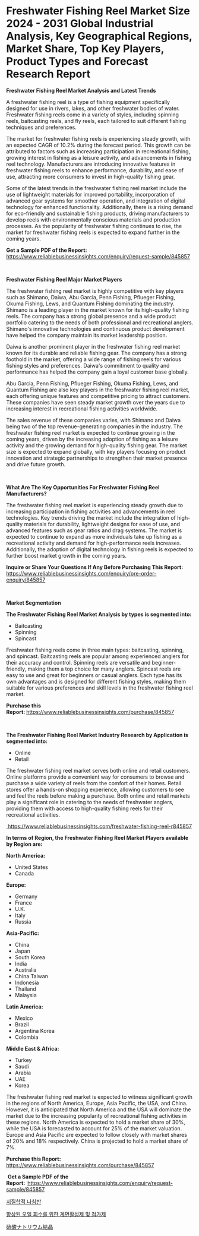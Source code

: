 <p><h1>Freshwater Fishing Reel Market Size 2024 - 2031 Global Industrial Analysis, Key Geographical Regions, Market Share, Top Key Players, Product Types and Forecast Research Report</h1></p><p><strong>Freshwater Fishing Reel Market Analysis and Latest Trends</strong></p>
<p><p>A freshwater fishing reel is a type of fishing equipment specifically designed for use in rivers, lakes, and other freshwater bodies of water. Freshwater fishing reels come in a variety of styles, including spinning reels, baitcasting reels, and fly reels, each tailored to suit different fishing techniques and preferences.</p><p>The market for freshwater fishing reels is experiencing steady growth, with an expected CAGR of 10.2% during the forecast period. This growth can be attributed to factors such as increasing participation in recreational fishing, growing interest in fishing as a leisure activity, and advancements in fishing reel technology. Manufacturers are introducing innovative features in freshwater fishing reels to enhance performance, durability, and ease of use, attracting more consumers to invest in high-quality fishing gear.</p><p>Some of the latest trends in the freshwater fishing reel market include the use of lightweight materials for improved portability, incorporation of advanced gear systems for smoother operation, and integration of digital technology for enhanced functionality. Additionally, there is a rising demand for eco-friendly and sustainable fishing products, driving manufacturers to develop reels with environmentally conscious materials and production processes. As the popularity of freshwater fishing continues to rise, the market for freshwater fishing reels is expected to expand further in the coming years.</p></p>
<p><strong>Get a Sample PDF of the Report:&nbsp;</strong> <a href="https://www.reliablebusinessinsights.com/enquiry/request-sample/845857">https://www.reliablebusinessinsights.com/enquiry/request-sample/845857</a></p>
<p>&nbsp;</p>
<p><strong>Freshwater Fishing Reel Major Market Players</strong></p>
<p><p>The freshwater fishing reel market is highly competitive with key players such as Shimano, Daiwa, Abu Garcia, Penn Fishing, Pflueger Fishing, Okuma Fishing, Lews, and Quantum Fishing dominating the industry. Shimano is a leading player in the market known for its high-quality fishing reels. The company has a strong global presence and a wide product portfolio catering to the needs of both professional and recreational anglers. Shimano's innovative technologies and continuous product development have helped the company maintain its market leadership position.</p><p>Daiwa is another prominent player in the freshwater fishing reel market known for its durable and reliable fishing gear. The company has a strong foothold in the market, offering a wide range of fishing reels for various fishing styles and preferences. Daiwa's commitment to quality and performance has helped the company gain a loyal customer base globally.</p><p>Abu Garcia, Penn Fishing, Pflueger Fishing, Okuma Fishing, Lews, and Quantum Fishing are also key players in the freshwater fishing reel market, each offering unique features and competitive pricing to attract customers. These companies have seen steady market growth over the years due to increasing interest in recreational fishing activities worldwide.</p><p>The sales revenue of these companies varies, with Shimano and Daiwa being two of the top revenue-generating companies in the industry. The freshwater fishing reel market is expected to continue growing in the coming years, driven by the increasing adoption of fishing as a leisure activity and the growing demand for high-quality fishing gear. The market size is expected to expand globally, with key players focusing on product innovation and strategic partnerships to strengthen their market presence and drive future growth.</p></p>
<p>&nbsp;</p>
<p><strong>What Are The Key Opportunities For Freshwater Fishing Reel Manufacturers?</strong></p>
<p><p>The freshwater fishing reel market is experiencing steady growth due to increasing participation in fishing activities and advancements in reel technologies. Key trends driving the market include the integration of high-quality materials for durability, lightweight designs for ease of use, and advanced features such as gear ratios and drag systems. The market is expected to continue to expand as more individuals take up fishing as a recreational activity and demand for high-performance reels increases. Additionally, the adoption of digital technology in fishing reels is expected to further boost market growth in the coming years.</p></p>
<p><strong>Inquire or Share Your Questions If Any Before Purchasing This Report:</strong> <a href="https://www.reliablebusinessinsights.com/enquiry/pre-order-enquiry/845857">https://www.reliablebusinessinsights.com/enquiry/pre-order-enquiry/845857</a></p>
<p>&nbsp;</p>
<p><strong>Market Segmentation</strong></p>
<p><strong>The Freshwater Fishing Reel Market Analysis by types is segmented into:</strong></p>
<p><ul><li>Baitcasting</li><li>Spinning</li><li>Spincast</li></ul></p>
<p><p>Freshwater fishing reels come in three main types: baitcasting, spinning, and spincast. Baitcasting reels are popular among experienced anglers for their accuracy and control. Spinning reels are versatile and beginner-friendly, making them a top choice for many anglers. Spincast reels are easy to use and great for beginners or casual anglers. Each type has its own advantages and is designed for different fishing styles, making them suitable for various preferences and skill levels in the freshwater fishing reel market.</p></p>
<p><strong>Purchase this Report:&nbsp;</strong><a href="https://www.reliablebusinessinsights.com/purchase/845857">https://www.reliablebusinessinsights.com/purchase/845857</a></p>
<p>&nbsp;</p>
<p><strong>The Freshwater Fishing Reel Market Industry Research by Application is segmented into:</strong></p>
<p><ul><li>Online</li><li>Retail</li></ul></p>
<p><p>The freshwater fishing reel market serves both online and retail customers. Online platforms provide a convenient way for consumers to browse and purchase a wide variety of reels from the comfort of their homes. Retail stores offer a hands-on shopping experience, allowing customers to see and feel the reels before making a purchase. Both online and retail markets play a significant role in catering to the needs of freshwater anglers, providing them with access to high-quality fishing reels for their recreational activities.</p></p>
<p><a href="https://www.reliablebusinessinsights.com/freshwater-fishing-reel-r845857">&nbsp;https://www.reliablebusinessinsights.com/freshwater-fishing-reel-r845857</a></p>
<p><strong>In terms of Region, the Freshwater Fishing Reel Market Players available by Region are:</strong></p>
<p>
    <p> <strong> North America: </strong>
        <ul>
            <li>United States</li>
            <li>Canada</li>
        </ul>
        </p> 
    <p> <strong> Europe: </strong>
        <ul>
            <li>Germany</li>
            <li>France</li>
            <li>U.K.</li>
            <li>Italy</li>
            <li>Russia</li>
        </ul>
        </p> 
    <p> <strong> Asia-Pacific: </strong>
        <ul>
            <li>China</li>
            <li>Japan</li>
            <li>South Korea</li>
            <li>India</li>
            <li>Australia</li>
            <li>China Taiwan</li>
            <li>Indonesia</li>
            <li>Thailand</li>
            <li>Malaysia</li>
        </ul>
        </p> 
    <p> <strong> Latin America: </strong>
        <ul>
            <li>Mexico</li>
            <li>Brazil</li>
            <li>Argentina Korea</li>
            <li>Colombia</li>
        </ul>
        </p> 
    <p> <strong> Middle East & Africa: </strong>
        <ul>
            <li>Turkey</li>
            <li>Saudi</li>
            <li>Arabia</li>
            <li>UAE</li>
            <li>Korea</li>
        </ul>
    </p>
    </p>
<p><p>The freshwater fishing reel market is expected to witness significant growth in the regions of North America, Europe, Asia Pacific, the USA, and China. However, it is anticipated that North America and the USA will dominate the market due to the increasing popularity of recreational fishing activities in these regions. North America is expected to hold a market share of 30%, while the USA is forecasted to account for 25% of the market valuation. Europe and Asia Pacific are expected to follow closely with market shares of 20% and 18% respectively. China is projected to hold a market share of 7%.</p></p>
<p><strong>Purchase this Report: </strong><a href="https://www.reliablebusinessinsights.com/purchase/845857">https://www.reliablebusinessinsights.com/purchase/845857</a></p>
<p>&nbsp;<strong>Get a Sample PDF of the Report:&nbsp;&nbsp;</strong><a href="https://www.reliablebusinessinsights.com/enquiry/request-sample/845857">https://www.reliablebusinessinsights.com/enquiry/request-sample/845857</a></p>
<p><strong></strong></p>
<p><p><a href="https://github.com/CarmellaLang1/Market-Research-Report-List-1/blob/main/9612895150147.md">지질학적 나침반</a></p><p><a href="https://github.com/RonSpencer61/Market-Research-Report-List-1/blob/main/7018031150146.md">향상된 오일 회수를 위한 계면활성제 및 첨가제</a></p><p><a href="https://github.com/WhitneyMurphy1982/Market-Research-Report-List-1/blob/main/8952416142337.md">硝酸ナトリウム結晶</a></p></p>